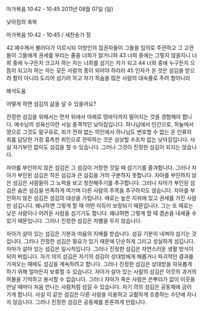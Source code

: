 마가복음 10:42 - 10:45 
2011년 08월 07일 (일)

낮아짐의 축복



마가복음 10:42 - 10:45 / 새찬송가  장


42 예수께서 불러다가 이르시되 이방인의 집권자들이 그들을 임의로 주관하고 그 고관들이 그들에게 권세를 부리는 줄을 너희가 알거니와
43 너희 중에는 그렇지 않을지니 너희 중에 누구든지 크고자 하는 자는 너희를 섬기는 자가 되고
44 너희 중에 누구든지 으뜸이 되고자 하는 자는 모든 사람의 종이 되어야 하리라
45 인자가 온 것은 섬김을 받으려 함이 아니라 도리어 섬기려 하고 자기 목숨을 많은 사람의 대속물로 주려 함이니라

해석도움





어떻게 하면 섬김의 삶을 살 수 있을까요? 

진정한 섬김을 위해서는 먼저 위에서 아래로 땅바닥까지 떨어지는 것을 경험해야 합니다. 예수님의 성육신이란 사실 충격적인 낮아짐입니다. 하나님에서 인간으로, 하늘에서 땅으로 그것도 말구유로, 죄가 전혀 없는 의인에서 하나님도 변호할 수 없는 온 인류의 죄를 담당한 가장 흉측한 죄인으로 전락하는 것은 상상할 수조차 없는 낮아짐입니다. 사실 자기부인 없이도 섬김을 할 수 있습니다. 그러나 그것이 진정한 섬김이 되지는 않습니다. 

자아를 부인하지 않은 섬김은 그 섬김이 거창한 것일 때 섬기기를 즐겨합니다. 그러나 자아가 부인된 섬김은 작은 섬김과 큰 섬김을 거의 구분하지 못합니다. 자아를 부인하지 않은 섬김은 사람들이 그 노력을 보고 칭찬해주기를 추구합니다. 그러나 자아가 부인된 섬김은 숨은 섬김을 만족하게 여기며 다른 사람의 주목을 추구하지도 않습니다. 자아를 부인하지 않은 섬김은 섬김의 대상을 가립니다. 때로는 높은 지위에 있고 권세를 가진 사람만 섬깁니다. 왜냐하면 그렇게 할 때 어떤 이득이 보장되기 때문입니다. 그는 또 때로는 낮은 사람이나 어려운 사람을 섬기기도 합니다. 왜냐하면 그렇게 할 때 겸손을 내세울 수 있기 때문입니다. 그러나 진정한 섬김은 차별을 두지 않습니다. 

자아가 살아 있는 섬김은 기분과 마음의 지배를 받습니다. 섬길 기분이 내켜야 섬기는 것입니다. 그러나 진정한 섬김은 필요가 있기 때문에 단순하게 그리고 성실하게 섬깁니다. 자아가 살아 있는 섬김은 일시적입니다. 그러나 진정한 섬김은 자연스러운 생활 방식이 되어 버립니다. 자기 의의 섬김은 자기의 섬김이 상대방에게 해롭거나 파괴적인 결과를 가져오는 때에도 섬김을 계속하려고 합니다. 그러나 진정한 섬김은 상대방을 자유롭게 하기 위해 얼마든지 보류할 수 있습니다. 자아가 살아 있는 사람의 섬김은 이웃의 과거의 허물을 기억하고 용서할 수 없습니다. 그러나 자아가 죽은 사람은 쓴뿌리가 없이 이웃을 만날 때마다 처음 만나는 사람처럼 섬길 수 있습니다. 자기 의의 섬김은 공동체에 금이 가게 합니다. 사실 이 같은 섬김은 다른 사람을 이용하고 교활하게 조종하는 수단에 지나지 않습니다. 그러나 진정한 섬김은 공동체를 튼튼하게 만듭니다.